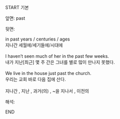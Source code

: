 START
기본

앞면:
past


뒷면:
<div>in past years / centuries / ages </div><div>지나간 세월에/세기들에/시대에</div><div><br></div><div><div>I haven’t seen much of her in the past few weeks. </div><div>내가 지난[최근] 몇 주 간은 그녀를 별로 많이 만나지 못했다.</div></div><div><br></div><div><div>We live in the house just past the church. </div><div>우리는 교회 바로 다음 집에 산다.</div></div><div><br></div><div>지나간 , 지난 , 과거(의) , ~을 지나서 , 이전의</div>


해석:
<!--ID: 1746614454405-->
END